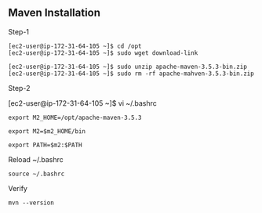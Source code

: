 Maven Installation
------------------

Step-1

    [ec2-user@ip-172-31-64-105 ~]$ cd /opt
    [ec2-user@ip-172-31-64-105 ~]$ sudo wget download-link

    [ec2-user@ip-172-31-64-105 ~]$ sudo unzip apache-maven-3.5.3-bin.zip
    [ec2-user@ip-172-31-64-105 ~]$ sudo rm -rf apache-mahven-3.5.3-bin.zip

Step-2

[ec2-user@ip-172-31-64-105 ~]$ vi ~/.bashrc

    export M2_HOME=/opt/apache-maven-3.5.3

    export M2=$m2_HOME/bin

    export PATH=$m2:$PATH

Reload ~/.bashrc

    source ~/.bashrc

Verify

    mvn --version
